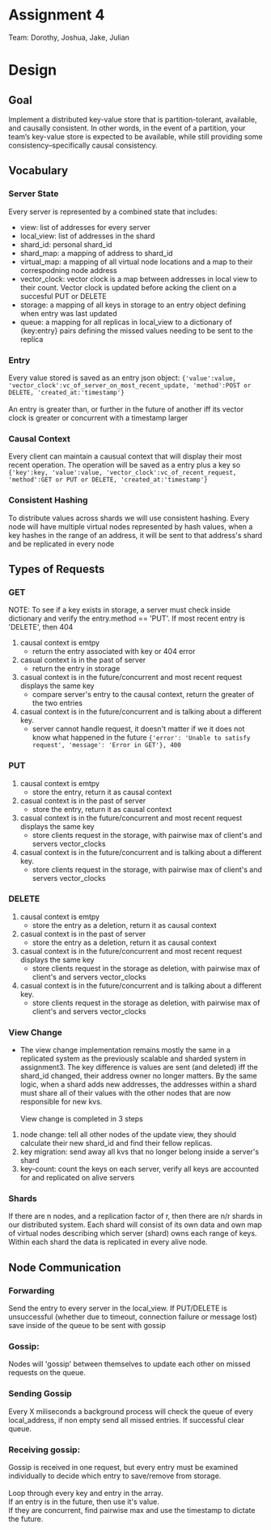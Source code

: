 # Assignment 4
Team: Dorothy, Joshua, Jake, Julian

# Design
## Goal
Implement a distributed key-value store that is partition-tolerant, available, and causally consistent. In other words, in the event of a partition, your team’s key-value store is expected to be available, while still providing some consistency–specifically causal consistency.

## Vocabulary
### Server State
Every server is represented by a combined state that includes:
- view: list of addresses for every server
- local_view: list of addresses in the shard
- shard_id: personal shard_id
- shard_map: a mapping of address to shard_id
- virtual_map: a mapping of all virtual node locations and a map to their correspodning node address
- vector_clock: vector clock is a map between addresses in local view to their count. Vector clock is updated before acking the client on a succesful PUT or DELETE
- storage: a mapping of all keys in storage to an entry object defining when entry was last updated
- queue: a mapping for all replicas in local_view to a dictionary of {key:entry} pairs defining the missed values needing to be sent to the replica

### Entry
Every value stored is saved as an entry json object: `{'value':value, 'vector_clock':vc_of_server_on_most_recent_update, 'method':POST or DELETE, 'created_at:'timestamp'}`
<br><br>
An entry is greater than, or further in the future of another iff its vector clock is greater or concurrent with a timestamp larger

### Causal Context
Every client can maintain a causual context that will display their most recent operation. The operation will be saved as a entry plus a key so
`{'key':key, 'value':value, 'vector_clock':vc_of_recent_request, 'method':GET or PUT or DELETE, 'created_at:'timestamp'}`

### Consistent Hashing
To distribute values across shards we will use consistent hashing. Every node will have multiple virtual nodes represented by hash values, when a key hashes in the range of an address, it will be sent to that address's shard and be replicated in every node

## Types of Requests
### GET
NOTE: To see if a key exists in storage, a server must check inside dictionary and verify the entry.method == 'PUT'. If most recent entry is 'DELETE', then 404

1. causal context is emtpy
    - return the entry associated with key or 404 error
2. casual context is in the past of server
    - return the entry in storage
3. casual context is in the future/concurrent and most recent request displays the same key
    - compare server's entry to the causal context, return the greater of the two entries
4. casual context is in the future/concurrent and is talking about a different key.
    - server cannot handle request, it doesn't matter if we it does not know what happened in the future `{'error': 'Unable to satisfy request', 'message': 'Error in GET'}, 400`


### PUT		
1. causal context is emtpy
    - store the entry, return it as causal context
2. casual context is in the past of server
    - store the entry, return it as causal context
3. casual context is in the future/concurrent and most recent request displays the same key
    - store clients request in the storage, with pairwise max of client's and servers vector_clocks
4. casual context is in the future/concurrent and is talking about a different key.
    - store clients request in the storage, with pairwise max of client's and servers vector_clocks


### DELETE
1. causal context is emtpy
    - store the entry as a deletion, return it as causal context
2. casual context is in the past of server
    - store the entry as a deletion, return it as causal context
3. casual context is in the future/concurrent and most recent request displays the same key
    - store clients request in the storage as deletion, with pairwise max of client's and servers vector_clocks
4. casual context is in the future/concurrent and is talking about a different key.
    - store clients request in the storage as deletion, with pairwise max of client's and servers vector_clocks

### View Change
- The view change implementation remains mostly the same in a replicated system as the previously scalable and sharded system in assignment3. The key difference is values are sent (and deleted) iff the shard_id changed, their address owner no longer matters. By the same logic, when a shard adds new addresses, the addresses within a shard must share all of their values with the other nodes that are now responsible for new kvs.
<br><br>
View change is completed in 3 steps<br>

1. node change: tell all other nodes of the update view, they should calculate their new shard_id and find their fellow replicas.
2. key migration: send away all kvs that no longer belong inside a server's shard
3. key-count: count the keys on each server, verify all keys are accounted for and replicated on alive servers

### Shards
If there are n nodes, and a replication factor of r, then there are n/r shards in our distributed system. Each shard will consist of its own data and own map of virtual nodes describing which server (shard) owns each range of keys. Within each shard the data is replicated in every alive node.

## Node Communication

### Forwarding
Send the entry to every server in the local_view. If PUT/DELETE is unsuccessful (whether due to timeout, connection failure or message lost) save inside of the queue to be sent with gossip


### Gossip:
Nodes will 'gossip' between themselves to update each other on missed requests on the queue.

### Sending Gossip
Every X miliseconds a background process will check the queue of every local_address, if non empty send all missed entries. If successful clear queue.

### Receiving gossip:
Gossip is received in one request, but every entry must be examined individually to decide which entry to save/remove from storage.
<br><br>
Loop through every key and entry in the array.<br>
If an entry is in the future, then use it's value. <br>
If they are concurrent, find pairwise max and use the timestamp to dictate the future.
